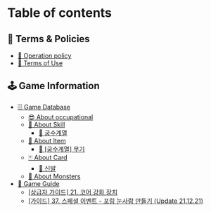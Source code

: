 # Table of contents

## 🚩 Terms & Policies

* [📜 Operation policy](README.md)
* [📃 Terms of Use](undefined/undefined-1.md)

## 🕹 Game Information

* [🗄 Game Database](undefined-1/db/README.md)
  * [😎 About occupational](undefined-1/db/undefined.md)
  * [🎇 About Skill](game-information/game-database/about-skill/README.md)
    * [🏹 궁수계열](<game-information/game-database/about-skill/undefined (1).md>)
  * [🦰 About Item](game-information/game-database/about-item/README.md)
    * [🏹 \[궁수계열\] 무기](game-information/game-database/about-item/undefined.md)
  * [🃏 About Card](game-information/game-database/about-card/README.md)
    * [🥾 신발](game-information/game-database/about-card/undefined.md)
  * [👾 About Monsters](undefined-1/db/undefined-4.md)
* [📓 Game Guide](undefined-1/undefined/README.md)
  * [\[상급자 가이드\] 21. 코어 강화 장치](undefined-1/undefined/1..md)
  * [\[가이드\] 37. 스페셜 이벤트 - 포링 눈사람 만들기 (Update 21.12.21)](game-information/game-guide/37.-update-21.12.21.md)
